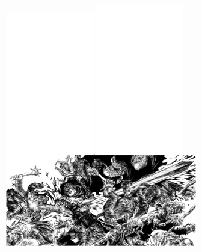 
<a href="https://github.com/niccolo-fato" target="_blank"> <img  width="46%"  src="metrics.svg" display=flex> </a>
<a href="https://anilist.co/user/Nick666/" target="_blank"> <img  width="46%" src="metrics.personal.anilist.svg" alt="cplusplus" display=flex/> </a>
<a><img align="center" width="1000" src="./photos/gatsu2.png"> </a>


